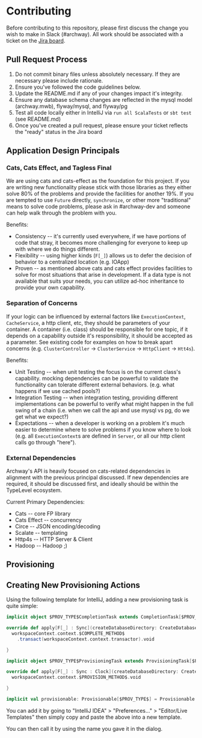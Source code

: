 # Contributing

Before contributing to this repository, please first discuss the change you wish to make in Slack (#archway). All
work should be associated with a ticket on the [Jira board](https://phdata.atlassian.net/jira/software/projects/HEIM/boards/29).

## Pull Request Process

1. Do not commit binary files unless absolutely necessary. If they are necessary please include rationale.
2. Ensure you've followed the code guidelines below.
3. Update the README.md if any of your changes impact it's integrity.
4. Ensure any database schema changes are reflected in the mysql model (archway.mwb), flyway/mysql, and flyway/pg
5. Test all code locally either in IntelliJ via `run all ScalaTests` or `sbt test` (see README.md)
6. Once you've created a pull request, please ensure your ticket reflects the "ready" status in the Jira board

## Application Design Principals

### Cats, Cats Effect, and Tagless Final

We are using cats and cats-effect as the foundation for this project. If you are writing new functionality please stick
with those libraries as they either solve 80% of the problems and provide the facilities for another 19%. If you are
tempted to use `Future` directly, `synchronize`, or other more "traditional" means to solve code problems, please ask
in #archway-dev and someone can help walk through the problem with you.

Benefits:

- Consistency -- it's currently used everywhere, if we have portions of code that stray, it becomes more challenging
  for everyone to keep up with where we do things different.
- Flexibility -- using higher kinds (`F[_]`) allows us to defer the decision of behavior to a centralized location (e.g. IOApp)
- Proven -- as mentioned above cats and cats effect provides facilities to solve for most situations that arise in development.
  If a data type is not available that suits your needs, you can utilize ad-hoc inheritance to provide your own capability.

### Separation of Concerns

If your logic can be influenced by external factors like `ExecutionContext`, `CacheService`, a http client, etc, they
should be parameters of your container. A container (i.e. class) should be responsible for one topic, if it depends on
a capability outside it's responsibility, it should be accepted as a parameter. See existing code for examples on how
to break apart concerns (e.g. `ClusterController` -> `ClusterService` -> `HttpClient` -> `Htt4s`).

Benefits:

- Unit Testing -- when unit testing the focus is on the current class's capability. mocking dependencies can be powerful
  to validate the functionality can tolerate different external behaviors. (e.g. what happens if we use cached pools?)
- Integration Testing -- when integration testing, providing different implementations can be powerful to verify what
  might happen in the full swing of a chain (i.e. when we call the api and use mysql vs pg, do we get what we expect?)
- Expectations -- when a developer is working on a problem it's much easier to determine where to solve problems if you
  know where to look (e.g. all `ExecutionContext`s are defined in `Server`, or all our http client calls go through "here").

### External Dependencies

Archway's API is heavily focused on cats-related dependencies in alignment with the previous principal discussed. If new
dependencies are required, it should be discussed first, and ideally should be within the TypeLevel ecosystem.

Current Primary Dependencies:

- Cats -- core FP library
- Cats Effect -- concurrency
- Circe -- JSON encoding/decoding
- Scalate -- templating
- Http4s -- HTTP Server & Client
- Hadoop -- Hadoop ;)

## Provisioning

## Creating New Provisioning Actions

Using the following template for IntelliJ, adding a new provisioning task is quite simple:

```scala
implicit object $PROV_TYPE$CompletionTask extends CompletionTask[$PROV_TYPE$] {

override def apply[F[_] : Sync](createDatabaseDirectory: CreateDatabaseDirectory, instant: Instant, workspaceContext: WorkspaceContext[F]): F[Unit] =
  workspaceContext.context.$COMPLETE_METHOD$
    .transact(workspaceContext.context.transactor).void

}

implicit object $PROV_TYPE$ProvisioningTask extends ProvisioningTask[$PROV_TYPE$] {

override def apply[F[_] : Sync : Clock](createDatabaseDirectory: CreateDatabaseDirectory, workspaceContext: WorkspaceContext[F]): F[Unit] =
  workspaceContext.context.$PROVISION_METHOD$.void

}

implicit val provisionable: Provisionable[$PROV_TYPE$] = Provisionable.deriveProvisionable
```

You can add it by going to "IntelliJ IDEA" > "Preferences..." > "Editor/Live Templates" then simply copy and paste the above into a new template.

You can then call it by using the name you gave it in the dialog.
